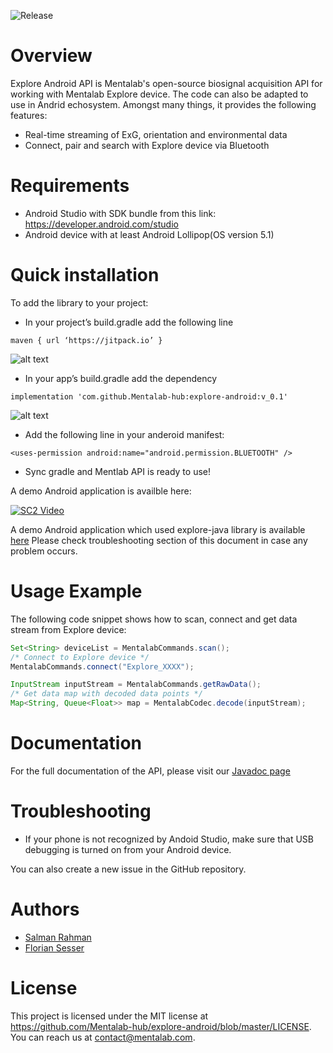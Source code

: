 ![Release](https://jitpack.io/v/Mentalab-hub/explore-android.svg)


Overview
==================

Explore Android API is Mentalab's open-source biosignal acquisition API for working with Mentalab Explore device. The code can also be adapted to use in Andrid echosystem. Amongst many things, it provides the following features:

* Real-time streaming of ExG, orientation and environmental data
* Connect, pair and search with Explore device via Bluetooth 

Requirements
==================

* Android Studio with SDK bundle from this link: <https://developer.android.com/studio>
* Android device with at least Android Lollipop(OS version 5.1)


Quick installation
==================

To add the library to your project:

* In your project’s build.gradle add the following line
```
maven { url ‘https://jitpack.io’ }
```

![alt text](https://github.com/Mentalab-hub/explore-android/blob/master/screenshots/maven.png?raw=true)

* In your app’s build.gradle add the dependency
```
implementation 'com.github.Mentalab-hub:explore-android:v_0.1'
```

![alt text](https://github.com/Mentalab-hub/explore-android/blob/master/screenshots/app.png?raw=true)

* Add the following line in your anderoid manifest:
```
<uses-permission android:name="android.permission.BLUETOOTH" />
```
* Sync gradle and Mentlab API is ready to use!

A demo Android application is availble here:


[![SC2 Video](https://img.youtube.com/vi/nP57MqztEUI/0.jpg)](https://youtu.be/nP57MqztEUI)

A demo Android application which used explore-java library is available [here](https://github.com/Mentalab-hub/explore-demo-app)
Please check troubleshooting section of this document in case any problem occurs.

Usage Example
=============

The following code snippet shows how to scan, connect and get data stream from Explore device:

```java
Set<String> deviceList = MentalabCommands.scan();
/* Connect to Explore device */
MentalabCommands.connect("Explore_XXXX");

InputStream inputStream = MentalabCommands.getRawData();
/* Get data map with decoded data points */
Map<String, Queue<Float>> map = MentalabCodec.decode(inputStream);
```


Documentation
=============

For the full documentation of the API, please visit our [Javadoc page](https://javadoc.jitpack.io/com/github/Mentalab-hub/explore-android/v_1.0/javadoc/)

Troubleshooting
===============

* If your phone is not recognized by Andoid Studio, make sure that USB debugging is turned on from your Android device.

You can also create a new issue in the GitHub repository.

Authors
=======

* [Salman Rahman](https://github.com/salman2135)
* [Florian Sesser](https://github.com/hacklschorsch)


License
=======
This project is licensed under the MIT license at <https://github.com/Mentalab-hub/explore-android/blob/master/LICENSE>. You can reach us at contact@mentalab.com.

